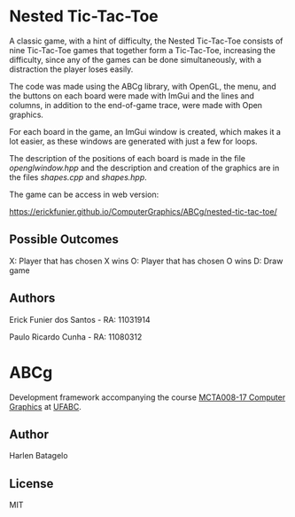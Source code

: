 # Nested Tic-Tac-Toe

A classic game, with a hint of difficulty, the Nested Tic-Tac-Toe consists of nine Tic-Tac-Toe games that together form a Tic-Tac-Toe, increasing the difficulty, since any of the games can be done simultaneously, with a distraction the player loses easily.

The code was made using the ABCg library, with OpenGL, the menu, and the buttons on each board were made with ImGui and the lines and columns, in addition to the end-of-game trace, were made with Open graphics.

For each board in the game, an ImGui window is created, which makes it a lot easier, as these windows are generated with just a few for loops.


The description of the positions of each board is made in the file _openglwindow.hpp_ and the description and creation of the graphics are in the files _shapes.cpp_ and _shapes.hpp_.

The game can be access in web version:

   https://erickfunier.github.io/ComputerGraphics/ABCg/nested-tic-tac-toe/


## Possible Outcomes
   X: Player that has chosen X wins
   O: Player that has chosen O wins
   D: Draw game
   
## Authors
   Erick Funier dos Santos - RA: 11031914
   
   Paulo Ricardo Cunha - RA: 11080312

# ABCg

Development framework accompanying the course [MCTA008-17 Computer Graphics](http://professor.ufabc.edu.br/~harlen.batagelo/cg/) at [UFABC](https://www.ufabc.edu.br/).

## Author

Harlen Batagelo

## License

MIT
